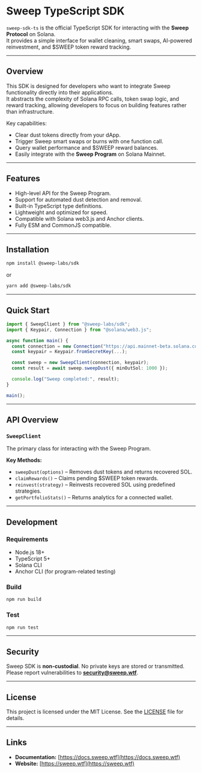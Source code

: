 # Sweep TypeScript SDK

`sweep-sdk-ts` is the official TypeScript SDK for interacting with the **Sweep Protocol** on Solana.  
It provides a simple interface for wallet cleaning, smart swaps, AI-powered reinvestment, and $SWEEP token reward tracking.

---

## Overview

This SDK is designed for developers who want to integrate Sweep functionality directly into their applications.  
It abstracts the complexity of Solana RPC calls, token swap logic, and reward tracking, allowing developers to focus on building features rather than infrastructure.

Key capabilities:
- Clear dust tokens directly from your dApp.
- Trigger Sweep smart swaps or burns with one function call.
- Query wallet performance and $SWEEP reward balances.
- Easily integrate with the **Sweep Program** on Solana Mainnet.

---

## Features

- High-level API for the Sweep Program.
- Support for automated dust detection and removal.
- Built-in TypeScript type definitions.
- Lightweight and optimized for speed.
- Compatible with Solana web3.js and Anchor clients.
- Fully ESM and CommonJS compatible.

---

## Installation

```bash
npm install @sweep-labs/sdk
```

or

```bash
yarn add @sweep-labs/sdk
```

---

## Quick Start

```typescript
import { SweepClient } from "@sweep-labs/sdk";
import { Keypair, Connection } from "@solana/web3.js";

async function main() {
  const connection = new Connection("https://api.mainnet-beta.solana.com");
  const keypair = Keypair.fromSecretKey(...);

  const sweep = new SweepClient(connection, keypair);
  const result = await sweep.sweepDust({ minOutSol: 1000 });

  console.log("Sweep completed:", result);
}

main();
```

---

## API Overview

### `SweepClient`
The primary class for interacting with the Sweep Program.

**Key Methods:**
- `sweepDust(options)` – Removes dust tokens and returns recovered SOL.
- `claimRewards()` – Claims pending $SWEEP token rewards.
- `reinvest(strategy)` – Reinvests recovered SOL using predefined strategies.
- `getPortfolioStats()` – Returns analytics for a connected wallet.

---

## Development

### Requirements
- Node.js 18+
- TypeScript 5+
- Solana CLI
- Anchor CLI (for program-related testing)

### Build
```bash
npm run build
```

### Test
```bash
npm run test
```

---

## Security

Sweep SDK is **non-custodial**. No private keys are stored or transmitted.  
Please report vulnerabilities to **security@sweep.wtf**.

---

## License

This project is licensed under the MIT License. See the [LICENSE](LICENSE) file for details.

---

## Links

- **Documentation:** [https://docs.sweep.wtf](https://docs.sweep.wtf)
- **Website:** [https://sweep.wtf](https://sweep.wtf)
